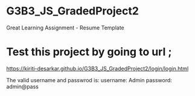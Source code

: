 # G3B3_JS_GradedProject2
Great Learning Assignment - Resume Template

# Test this project by going to url ;
https://kiriti-desarkar.github.io/G3B3_JS_GradedProject2/login/login.html

The valid username and passwrod is:
username: Admin
password: admin@pass

